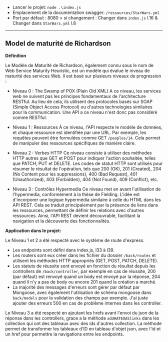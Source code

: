 - Lancer le projet: `node .\index.js`
- Emplacement de la documentation swagger: `/ressources/StarWars.yml` 
- Port par défaut : 8080 > si changement : Changer dans `index.js` l.16 & Changer dans `StarWars.yml` l.8

-----

## Model de maturité de Richardson 

**Définition**

Le Modèle de Maturité de Richardson, également connu sous le nom de Web Service Maturity Heuristic, est un modèle qui évalue le niveau de maturité des services Web. Il est basé sur plusieurs niveaux de progression :

- Niveau 0 : The Swamp of POX (Plain Old XML)
A ce niveau, les services web ne suivent pas les principes fondamentaux de l'architecture RESTful. Au lieu de cela, ils utilisent des protocoles basés sur SOAP (Simple Object Access Protocol) ou d'autres technologies similaires pour la communication. Une API a ce niveau n'est donc pas considéré comme RESTful.

- Niveau 1 : Ressources
À ce niveau, l'API respecte le modèle de données, et chaque ressource est identifiée par une URL. Par exemple, les requêtes peuvent être formulées comme GET `/peoples/14`. Cela permet de manipuler des ressources spécifiques de manière claire.

- Niveau 2 : Verbes HTTP
Ce niveau consiste à utiliser des méthodes HTTP autres que GET et POST pour indiquer l'action souhaitée, telles que PATCH, PUT et DELETE. Les codes de statut HTTP sont utilisés pour résumer le résultat de l'opération, tels que 200 (OK), 201 (Created), 204 (No Content pour les suppressions), 400 (Bad Request), 401 (Unauthorized), 403 (Forbidden), 404 (Not Found), 409 (Conflict), etc.

- Niveau 3 : Contrôles Hypermedia
Ce niveau met en avant l'utilisation de l'hypermedia, conformément à la thèse de Fielding. L'idée est d'incorporer une logique hypermédia similaire à celle du HTML dans les API REST. Cela se traduit principalement par la présence de liens dans les ressources, permettant de définir les relations avec d'autres ressources. Ainsi, l'API REST devient découvrable, facilitant la navigation et la découverte des fonctionnalités.


**Application dans le projet:**

Le Niveau 1 et 2 a été respecté avec le système de route d'express. 

- Les endpoints sont défini dans index.js, l33 à l39. 
- Les routers sont eux créer dans les fichier du dossier `/back/routes` et utilisent les méthodes HTTP appropriés (GET, POST, PATCH, DELETE).
- Les statuts de réussite sont envoyé en fonction du résultat depuis les controllers de `/back/controller`, par exemple en cas de réussite, 200 (par défaut) est renvoyé quand un body est envoyé par la réponse, 204 quand il n'y a pas de body ou encore 201 quand la création a marché.
- La majorité des messages d'erreurs sont gérer par défaut par Mongoose, avec également l'utilisation de schéma mongoose dans `back/models` pour la validation des champs par exemple. J'ai juste ajouter des erreurs 500 en cas de problème internes dans les controller.

Le Niveau 3 a été respecté en ajoutant les hrefs avant l'envoi du json de la réponse dans les controllers, grace a la méthode `addHATEOASlinks` dans les collection qui ont des tableaux avec des ids d'autres collection. La méthode permet de transformer les tableaux  d'ID en tableau d'objet json, avec l'id et un href pour permettre la navigations entre les endpoints.